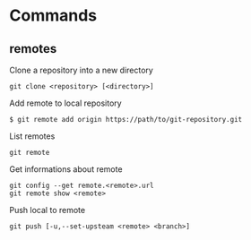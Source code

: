 
Commands
==========



remotes
--------

Clone a repository into a new directory

```
git clone <repository> [<directory>]
```

Add remote to local repository

```
$ git remote add origin https://path/to/git-repository.git
```

List remotes 

```
git remote 

```

Get informations about remote 

```
git config --get remote.<remote>.url
git remote show <remote>
```

Push local to remote
```
git push [-u,--set-upsteam <remote> <branch>]
```

